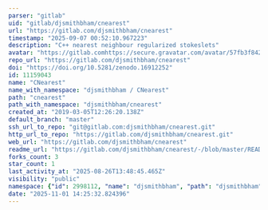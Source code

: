 ```yaml
---
parser: "gitlab"
uid: "gitlab/djsmithbham/cnearest"
url: "https://gitlab.com/djsmithbham/cnearest"
timestamp: "2025-09-07 00:52:10.967223"
description: "C++ nearest neighbour regularized stokeslets"
avatar: "https://gitlab.comhttps://secure.gravatar.com/avatar/57fb3f84247cf26d17524740e89fc3db5092bc92791737523f4ae84527ba4e29?s=80&d=identicon"
repo_url: "https://gitlab.com/djsmithbham/cnearest"
doi: "https://doi.org/10.5281/zenodo.16912252"
id: 11159043
name: "CNearest"
name_with_namespace: "djsmithbham / CNearest"
path: "cnearest"
path_with_namespace: "djsmithbham/cnearest"
created_at: "2019-03-05T12:26:20.138Z"
default_branch: "master"
ssh_url_to_repo: "git@gitlab.com:djsmithbham/cnearest.git"
http_url_to_repo: "https://gitlab.com/djsmithbham/cnearest.git"
web_url: "https://gitlab.com/djsmithbham/cnearest"
readme_url: "https://gitlab.com/djsmithbham/cnearest/-/blob/master/README.md"
forks_count: 3
star_count: 1
last_activity_at: "2025-08-26T13:48:45.465Z"
visibility: "public"
namespace: {"id": 2998112, "name": "djsmithbham", "path": "djsmithbham", "kind": "user", "full_path": "djsmithbham", "parent_id": null, "avatar_url": "https://secure.gravatar.com/avatar/57fb3f84247cf26d17524740e89fc3db5092bc92791737523f4ae84527ba4e29?s=80&d=identicon", "web_url": "https://gitlab.com/djsmithbham"}
date: "2025-11-01 14:25:32.824396"
---
```

